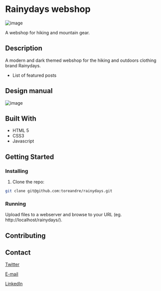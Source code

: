 # Rainydays webshop

![image](https://rosander.no/rainydays/images/rainydays-frontpage.jpg)

A webshop for hiking and mountain gear.

## Description

A modern and dark themed webshop for the hiking and outdoors clothing brand Rainydays.

- List of featured posts

## Design manual

![image](https://rosander.no/rainydays/images/rainydays-style-tile.jpg)

## Built With

- HTML 5
- CSS3
- Javascript

## Getting Started

### Installing

1. Clone the repo:

```bash
git clone git@github.com:toreandre/rainydays.git
```

### Running

Upload files to a webserver and browse to your URL (eg. http://localhost/rainydays/).

## Contributing

## Contact

[Twitter](www.twitter.com)

[E-mail](mailto:tore@rosander.no)

[LinkedIn](www.linkedin.com)